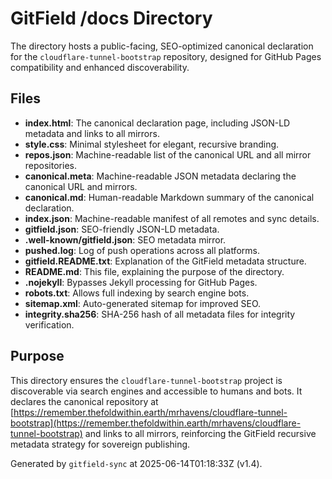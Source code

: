 # GitField /docs Directory

The  directory hosts a public-facing, SEO-optimized canonical declaration for the `cloudflare-tunnel-bootstrap` repository, designed for GitHub Pages compatibility and enhanced discoverability.

## Files

- **index.html**: The canonical declaration page, including JSON-LD metadata and links to all mirrors.
- **style.css**: Minimal stylesheet for elegant, recursive branding.
- **repos.json**: Machine-readable list of the canonical URL and all mirror repositories.
- **canonical.meta**: Machine-readable JSON metadata declaring the canonical URL and mirrors.
- **canonical.md**: Human-readable Markdown summary of the canonical declaration.
- **index.json**: Machine-readable manifest of all remotes and sync details.
- **gitfield.json**: SEO-friendly JSON-LD metadata.
- **.well-known/gitfield.json**: SEO metadata mirror.
- **pushed.log**: Log of push operations across all platforms.
- **gitfield.README.txt**: Explanation of the GitField metadata structure.
- **README.md**: This file, explaining the purpose of the  directory.
- **.nojekyll**: Bypasses Jekyll processing for GitHub Pages.
- **robots.txt**: Allows full indexing by search engine bots.
- **sitemap.xml**: Auto-generated sitemap for improved SEO.
- **integrity.sha256**: SHA-256 hash of all metadata files for integrity verification.

## Purpose

This directory ensures the `cloudflare-tunnel-bootstrap` project is discoverable via search engines and accessible to humans and bots. It declares the canonical repository at [https://remember.thefoldwithin.earth/mrhavens/cloudflare-tunnel-bootstrap](https://remember.thefoldwithin.earth/mrhavens/cloudflare-tunnel-bootstrap) and links to all mirrors, reinforcing the GitField recursive metadata strategy for sovereign publishing.

Generated by `gitfield-sync` at 2025-06-14T01:18:33Z (v1.4).
